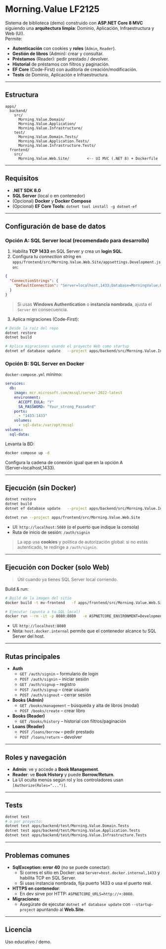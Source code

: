 # Morning.Value LF2125

Sistema de biblioteca (demo) construido con **ASP.NET Core 8 MVC** siguiendo una **arquitectura limpia**: Dominio, Aplicación, Infraestructura y Web (UI).  
Permite:

- **Autenticación** con cookies y **roles** (`Admin`, `Reader`).
- **Gestión de libros** (Admin): crear y consultar.
- **Préstamos** (Reader): pedir prestado / devolver.
- **Historial** de préstamos con filtros y paginación.
- **EF Core** (Code-First) con auditoría de creación/modificación.
- **Tests** de Dominio, Aplicación e Infraestructura.

---

## Estructura

```
apps/
  backend/
    src/
      Morning.Value.Domain/
      Morning.Value.Application/
      Morning.Value.Infrastructure/
    test/
      Morning.Value.Domain.Tests/
      Morning.Value.Application.Tests/
      Morning.Value.Infrastructure.Tests/
  frontend/
    src/
      Morning.Value.Web.Site/        <-- UI MVC (.NET 8) + Dockerfile
```

---

## Requisitos

- **.NET SDK 8.0**
- **SQL Server** (local o en contenedor)
- (Opcional) **Docker** y **Docker Compose**
- (Opcional) **EF Core Tools**: `dotnet tool install -g dotnet-ef`

---

## Configuración de base de datos

### Opción A: SQL Server local (recomendado para desarrollo)

1. Habilita **TCP 1433** en SQL Server y crea un **login SQL**.
2. Configura tu _connection string_ en `apps/frontend/src/Morning.Value.Web.Site/appsettings.Development.json`:

```json
{
  "ConnectionStrings": {
    "DefaultConnection": "Server=localhost,1433;Database=MorningValue;User Id=sa;Password=Your_strong_Passw0rd;TrustServerCertificate=true;MultipleActiveResultSets=true"
  }
}
```

> Si usas **Windows Authentication** o **instancia nombrada**, ajusta el `Server` en consecuencia.

3. Aplica migraciones (Code-First):

```bash
# Desde la raíz del repo
dotnet restore
dotnet build

# Aplica migraciones usando el proyecto Web como startup
dotnet ef database update   --project apps/backend/src/Morning.Value.Infrastructure   --startup-project apps/frontend/src/Morning.Value.Web.Site
```

### Opción B: SQL Server en Docker

`docker-compose.yml` mínimo:

```yaml
services:
  db:
    image: mcr.microsoft.com/mssql/server:2022-latest
    environment:
      ACCEPT_EULA: "Y"
      SA_PASSWORD: "Your_strong_Passw0rd"
    ports:
      - "1433:1433"
    volumes:
      - sql-data:/var/opt/mssql
volumes:
  sql-data:
```

Levanta la BD:

```bash
docker compose up -d
```

Configura la cadena de conexión igual que en la opción A (Server=localhost,1433).

---

## Ejecución (sin Docker)

```bash
dotnet restore
dotnet build
dotnet ef database update   --project apps/backend/src/Morning.Value.Infrastructure   --startup-project apps/frontend/src/Morning.Value.Web.Site

dotnet run --project apps/frontend/src/Morning.Value.Web.Site
```

- UI: `http://localhost:5080` (o el puerto que indique la consola)
- Ruta de inicio de sesión: `/auth/signin`

> La app usa **cookies** y política de autorización global: si no estás autenticado, te redirige a `/auth/signin`.

---

## Ejecución con Docker (solo Web)

> Útil cuando ya tienes SQL Server local corriendo.

Build & run:

```bash
# Build de la imagen del sitio
docker build -t mv-frontend   -f apps/frontend/src/Morning.Value.Web.Site/Dockerfile .

# Ejecutar (apunta a tu SQL local)
docker run --rm -it -p 8080:8080   -e ASPNETCORE_ENVIRONMENT=Development   -e ASPNETCORE_URLS=http://+:8080   -e "ConnectionStrings__DefaultConnection=Server=host.docker.internal,1433;Database=MorningValue;User Id=sa;Password=Your_strong_Passw0rd;TrustServerCertificate=true;MultipleActiveResultSets=true"   mv-frontend
```

- UI: `http://localhost:8080`
- Nota: `host.docker.internal` permite que el contenedor alcance tu SQL Server del host.

---

## Rutas principales

- **Auth**
  - `GET /auth/signin` – formulario de login
  - `POST /auth/signin` – iniciar sesión
  - `GET /auth/signup` – registro
  - `POST /auth/signup` – crear usuario
  - `POST /auth/signout` – cerrar sesión
- **Books (Admin)**
  - `GET /books/management` – búsqueda y alta de libros (modal)
  - `POST /books/create` – crear libro
- **Books (Reader)**
  - `GET /books/history` – historial con filtros/paginación
- **Loans (Reader)**
  - `POST /loans/borrow` – pedir prestado
  - `POST /loans/return` – devolver

---

## Roles y navegación

- **Admin**: ve y accede a **Book Management**.
- **Reader**: ve **Book History** y puede **Borrow/Return**.
- La UI oculta menús según rol y los controladores usan `[Authorize(Roles="...")]`.

---

## Tests

```bash
dotnet test
# o por proyecto:
dotnet test apps/backend/test/Morning.Value.Domain.Tests
dotnet test apps/backend/test/Morning.Value.Application.Tests
dotnet test apps/backend/test/Morning.Value.Infrastructure.Tests
```

---

## Problemas comunes

- **SqlException: error 40** (no se puede conectar):
  - Si corres el sitio en Docker: usa `Server=host.docker.internal,1433` y habilita TCP en SQL Server.
  - Si usas instancia nombrada, fija puerto 1433 o usa el puerto real.
- **HTTPS en contenedor**:
  - En dev sirve por HTTP: `ASPNETCORE_URLS=http://+:8080`.
- **Migraciones**:
  - Asegúrate de ejecutar `dotnet ef database update` con `--startup-project` apuntando al **Web.Site**.

---

## Licencia

Uso educativo / demo.
